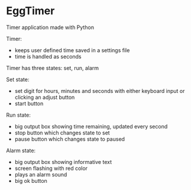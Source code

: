 # EggTimer
Timer application made with Python

Timer:
- keeps user defined time saved in a settings file
- time is handled as seconds

Timer has three states: set, run, alarm

Set state:
- set digit for hours, minutes and seconds with either keyboard input or clicking an adjust button
- start button

Run state:
- big output box showing time remaining, updated every second
- stop button which changes state to set
- pause button which changes state to paused

Alarm state:
- big output box showing informative text
- screen flashing with red color
- plays an alarm sound
- big ok button